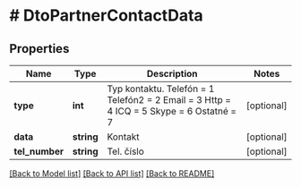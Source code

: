 # # DtoPartnerContactData

## Properties

Name | Type | Description | Notes
------------ | ------------- | ------------- | -------------
**type** | **int** | Typ kontaktu.  Telefón &#x3D; 1  Telefón2 &#x3D; 2  Email &#x3D; 3  Http &#x3D; 4  ICQ &#x3D; 5  Skype &#x3D; 6  Ostatné &#x3D; 7 | [optional]
**data** | **string** | Kontakt | [optional]
**tel_number** | **string** | Tel. číslo | [optional]

[[Back to Model list]](../../README.md#models) [[Back to API list]](../../README.md#endpoints) [[Back to README]](../../README.md)
